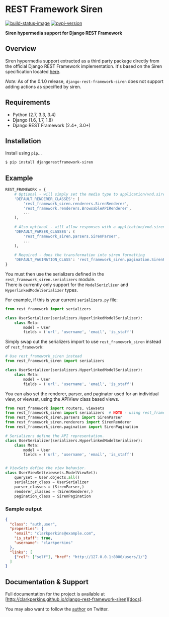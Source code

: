 # REST Framework Siren

[![build-status-image]][travis]
[![pypi-version]][pypi]

**Siren hypermedia support for Django REST Framework**


## Overview

Siren hypermedia support extracted as a third party package directly from the official Django REST Framework implementation. It's based on the Siren specification located [here][siren].

*Note:* As of the 0.1.0 release, `django-rest-framework-siren` does not support adding actions as specified by siren.

## Requirements

* Python (2.7, 3.3, 3.4)
* Django (1.6, 1.7, 1.8)
* Django REST Framework (2.4+, 3.0+)

## Installation

Install using `pip`...

```bash
$ pip install djangorestframework-siren
```

## Example

```python
REST_FRAMEWORK = {
    # Optional - will simply set the media type to application/vnd.siren+json
    'DEFAULT_RENDERER_CLASSES': (
        'rest_framework_siren.renderers.SirenRenderer',
        'rest_framework.renderers.BrowsableAPIRenderer',
        ...
    ),
    
    # Also optional - will allow responses with a application/vnd.siren+json media type
    'DEFAULT_PARSER_CLASSES': (
        'rest_framework_siren.parsers.SirenParser',
        ...
    ),
    
    # Required - does the transformation into siren formatting
    'DEFAULT_PAGINATION_CLASS': 'rest_framework_siren.pagination.SirenPagination',
}
```

You must then use the serializers defined in the `rest_framework_siren.serializers` module.  
There is currently only support for the `ModelSerizlizer` and `HyperlinkedModelSerializer` types.

For example, if this is your current `serializers.py` file:
```python
from rest_framework import serializers

class UserSerializer(serializers.HyperlinkedModelSerializer):
    class Meta:
        model = User
        fields = ('url', 'username', 'email', 'is_staff')
```

Simply swap out the serializers import to use `rest_framework_siren` instead of `rest_framework`:
```python
# Use rest_framework_siren instead
from rest_framework_siren import serializers

class UserSerializer(serializers.HyperlinkedModelSerializer):
    class Meta:
        model = User
        fields = ('url', 'username', 'email', 'is_staff')
```


You can also set the renderer, parser, and paginator used for an individual view, or viewset, using the APIView class based views.

```python
from rest_framework import routers, viewsets
from rest_framework_siren import serializers  # NOTE - using rest_framework_siren.serializers
from rest_framework_siren.parsers import SirenParser
from rest_framework_siren.renderers import SirenRenderer
from rest_framework_siren.pagination import SirenPagination

# Serializers define the API representation.
class UserSerializer(serializers.HyperlinkedModelSerializer):
    class Meta:
        model = User
        fields = ('url', 'username', 'email', 'is_staff')


# ViewSets define the view behavior.
class UserViewSet(viewsets.ModelViewSet):
    queryset = User.objects.all()
    serializer_class = UserSerializer
    parser_classes = (SirenParser,)
    renderer_classes = (SirenRenderer,)
    pagination_class = SirenPagination
```




### Sample output

```json
{
  "class": "auth.user",
  "properties": {
    "email": "clarkperkins@example.com",
    "is_staff": true,
    "username": "clarkperkins"
  },
  "links": [
    {"rel": ["self"], "href": "http://127.0.0.1:8000/users/1/"}
  ]
}
```

## Documentation & Support

Full documentation for the project is available at [http://clarkperkins.github.io/django-rest-framework-siren][docs].

You may also want to follow the [author][clarkperkins] on Twitter.


[build-status-image]: https://secure.travis-ci.org/clarkperkins/django-rest-framework-siren.svg?branch=master
[travis]: http://travis-ci.org/clarkperkins/django-rest-framework-siren?branch=master
[pypi-version]: https://img.shields.io/pypi/v/djangorestframework-siren.svg
[pypi]: https://pypi.python.org/pypi/djangorestframework-siren
[docs]: http://clarkperkins.github.io/django-rest-framework-siren
[clarkperkins]: https://twitter.com/rclarkperkins
[siren]: https://github.com/kevinswiber/siren